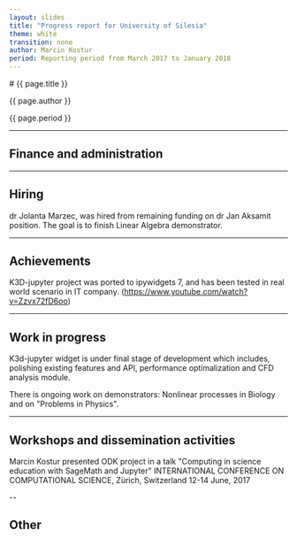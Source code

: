 ```yaml
---
layout: slides
title: "Progress report for University of Silesia"
theme: white
transition: none
author: Marcin Kostur
period: Reporting period from March 2017 to January 2018
---
```


<section data-markdown data-separator="^---\n" data-separator-vertical="^--\n">
# {{ page.title }}

{{ page.author }}


{{ page.period }}

---

## Finance and administration



---
## Hiring

dr Jolanta Marzec, was hired from remaining funding on dr Jan Aksamit position. The goal is to finish Linear Algebra demonstrator.

---
## Achievements

K3D-jupyter project was ported to ipywidgets 7, and has been tested in real world scenario in IT company. (https://www.youtube.com/watch?v=Zzvx72fD6oo)



---
## Work in progress

K3d-jupyter widget is under final stage of development which includes, polishing existing features and API, performance optimalization and CFD analysis module.

There is ongoing work on demonstrators: Nonlinear processes in Biology and on "Problems in Physics".

---
## Workshops and dissemination activities

Marcin Kostur presented ODK project in a talk "Computing in science education with SageMath and Jupyter" 
INTERNATIONAL CONFERENCE ON COMPUTATIONAL SCIENCE, Zürich, Switzerland     12-14 June, 2017


--
## Other



</section>
